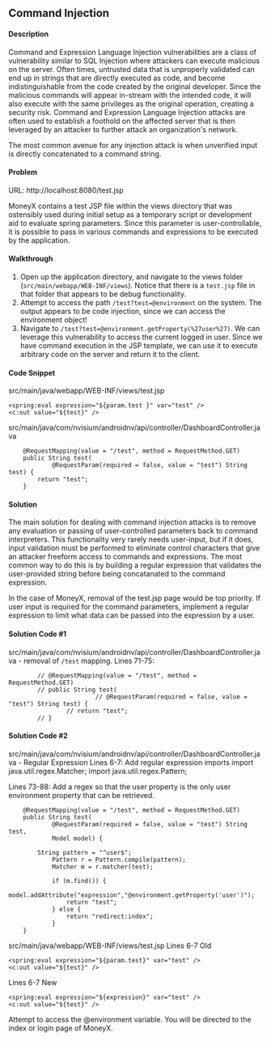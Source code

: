 ## Command Injection

#### Description

Command and Expression Language Injection vulnerabilities are a class of vulnerability similar to SQL Injection where attackers can execute malicious on the server. Often times, untrusted data that is unproperly validated can end up in strings that are directly executed as code, and become indistinguishable from the code created by the original developer. Since the malicious commands will appear in-stream with the intended code, it will also execute with the same privileges as the original operation, creating a security risk. Command and Expression Language Injection attacks are often used to establish a foothold on the affected server that is then leveraged by an attacker to further attack an organization's network.

The most common avenue for any injection attack is when unverified input is directly concatenated to a command string.

#### Problem
URL: http://localhost:8080/test.jsp

MoneyX contains a test JSP file within the views directory that was ostensibly used during initial setup as a temporary script or development aid to evaluate spring parameters. Since this parameter is user-controllable, it is possible to pass in various commands and expressions to be executed by the application.

#### Walkthrough

1. Open up the application directory, and navigate to the views folder (```src/main/webapp/WEB-INF/views```). Notice that there is a ```test.jsp``` file in that folder that appears to be debug functionality.
2. Attempt to access the path ```/test?test=@environment``` on the system. The output appears to be code injection, since we can access the environment object!
3. Navigate to ```/test?test=@environment.getProperty(%27user%27)```. We can leverage this vulnerability to access the current logged in user. Since we have command execution in the JSP template, we can use it to execute arbitrary code on the server and return it to the client.

#### Code Snippet
src/main/java/webapp/WEB-INF/views/test.jsp

```
<spring:eval expression="${param.test }" var="test" />
<c:out value="${test}" />

```

src/main/java/com/nvisium/androidnv/api/controller/DashboardController.java
```
	@RequestMapping(value = "/test", method = RequestMethod.GET)
	public String test(
			@RequestParam(required = false, value = "test") String test) {
		return "test";
	}
```

#### Solution

The main solution for dealing with command injection attacks is to remove any evaluation or passing of user-controlled parameters back to command interpreters. This functionality very rarely needs user-input, but if it does, input validation must be performed to eliminate control characters that give an attacker freeform access to commands and expressions. The most common way to do this is by building a regular expression that validates the user-provided string before being concatanated to the command expression.

In the case of MoneyX, removal of the test.jsp page would be top priority. If user input is required for the command parameters, implement a regular expression to limit what data can be passed into the expression by a user.

#### Solution Code #1
src/main/java/com/nvisium/androidnv/api/controller/DashboardController.java - removal of ```/test``` mapping.
Lines 71-75:
```
        // @RequestMapping(value = "/test", method = RequestMethod.GET)
        // public String test(
                        // @RequestParam(required = false, value = "test") String test) {
                // return "test";
        // }
```
#### Solution Code #2
src/main/java/com/nvisium/androidnv/api/controller/DashboardController.java - Regular Expression
Lines 6-7: Add regular expression imports
import java.util.regex.Matcher;
import java.util.regex.Pattern;

Lines 73-88: Add a regex so that the user property is the only user environment property that can be retrieved.
```
	@RequestMapping(value = "/test", method = RequestMethod.GET)
	public String test(
			@RequestParam(required = false, value = "test") String test,
			Model model) {
		
		String pattern = "^user$";
        	Pattern r = Pattern.compile(pattern);
        	Matcher m = r.matcher(test);
        
        	if (m.find()) {
        		model.addAttribute("expression","@environment.getProperty('user')");
        		return "test";
        	} else {
        		return "redirect:index";
        	}
	}
```
src/main/java/webapp/WEB-INF/views/test.jsp
Lines 6-7 Old
```
<spring:eval expression="${param.test}" var="test" />
<c:out value="${test}" />
```
Lines 6-7 New
```
<spring:eval expression="${expression}" var="test" />
<c:out value="${test}" />
```

Attempt to access the @environment variable. You will be directed to the index or login page of MoneyX.
